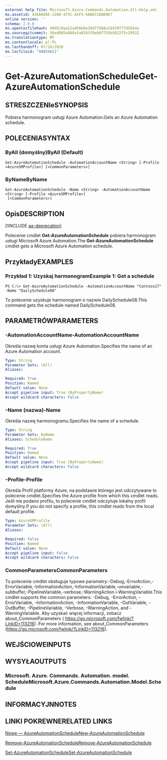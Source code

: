 ```yaml
---
external help file: Microsoft.Azure.Commands.Automation.dll-Help.xml
ms.assetid: 436A6D6E-2280-475C-A1F5-6A6D72DAD9E7
online version: ''
schema: 2.0.0
ms.openlocfilehash: 4895c9aa12ad56b8e3ddffb88a19439777d5b54a
ms.sourcegitcommit: 56ed085a868afa8263f8eb0f755b5822f5c29532
ms.translationtype: MT
ms.contentlocale: pl-PL
ms.lasthandoff: 07/18/2020
ms.locfileid: "94054621"
---
```

# <span data-ttu-id="7629d-101">Get-AzureAutomationSchedule</span><span class="sxs-lookup"><span data-stu-id="7629d-101">Get-AzureAutomationSchedule</span></span>

## <span data-ttu-id="7629d-102">STRESZCZENIe</span><span class="sxs-lookup"><span data-stu-id="7629d-102">SYNOPSIS</span></span>

<span data-ttu-id="7629d-103">Pobiera harmonogram usługi Azure Automation.</span><span class="sxs-lookup"><span data-stu-id="7629d-103">Gets an Azure Automation schedule.</span></span>

## <span data-ttu-id="7629d-104">POLECENIA</span><span class="sxs-lookup"><span data-stu-id="7629d-104">SYNTAX</span></span>

### <span data-ttu-id="7629d-105">ByAll (domyślny)</span><span class="sxs-lookup"><span data-stu-id="7629d-105">ByAll (Default)</span></span>
```
Get-AzureAutomationSchedule -AutomationAccountName <String> [-Profile <AzureSMProfile>] [<CommonParameters>]
```

### <span data-ttu-id="7629d-106">ByName</span><span class="sxs-lookup"><span data-stu-id="7629d-106">ByName</span></span>
```
Get-AzureAutomationSchedule -Name <String> -AutomationAccountName <String> [-Profile <AzureSMProfile>]
 [<CommonParameters>]
```

## <span data-ttu-id="7629d-107">Opis</span><span class="sxs-lookup"><span data-stu-id="7629d-107">DESCRIPTION</span></span>

[!INCLUDE [aa-deprecation](../include/aa-deprecation.md)]

<span data-ttu-id="7629d-108">Polecenie cmdlet **Get-AzureAutomationSchedule** pobiera harmonogram usługi Microsoft Azure Automation.</span><span class="sxs-lookup"><span data-stu-id="7629d-108">The **Get-AzureAutomationSchedule** cmdlet gets a Microsoft Azure Automation schedule.</span></span>

## <span data-ttu-id="7629d-109">Przykłady</span><span class="sxs-lookup"><span data-stu-id="7629d-109">EXAMPLES</span></span>

### <span data-ttu-id="7629d-110">Przykład 1: Uzyskaj harmonogram</span><span class="sxs-lookup"><span data-stu-id="7629d-110">Example 1: Get a schedule</span></span>
```
PS C:\> Get-AzureAutomationSchedule -AutomationAccountName "Contoso17" -Name "DailySchedule08"
```

<span data-ttu-id="7629d-111">To polecenie uzyskuje harmonogram o nazwie DailySchedule08.</span><span class="sxs-lookup"><span data-stu-id="7629d-111">This command gets the schedule named DailySchedule08.</span></span>

## <span data-ttu-id="7629d-112">PARAMETRÓW</span><span class="sxs-lookup"><span data-stu-id="7629d-112">PARAMETERS</span></span>

### <span data-ttu-id="7629d-113">-AutomationAccountName</span><span class="sxs-lookup"><span data-stu-id="7629d-113">-AutomationAccountName</span></span>
<span data-ttu-id="7629d-114">Określa nazwę konta usługi Azure Automation.</span><span class="sxs-lookup"><span data-stu-id="7629d-114">Specifies the name of an Azure Automation account.</span></span>

```yaml
Type: String
Parameter Sets: (All)
Aliases: 

Required: True
Position: Named
Default value: None
Accept pipeline input: True (ByPropertyName)
Accept wildcard characters: False
```

### <span data-ttu-id="7629d-115">-Name (nazwa)</span><span class="sxs-lookup"><span data-stu-id="7629d-115">-Name</span></span>
<span data-ttu-id="7629d-116">Określa nazwę harmonogramu.</span><span class="sxs-lookup"><span data-stu-id="7629d-116">Specifies the name of a schedule.</span></span>

```yaml
Type: String
Parameter Sets: ByName
Aliases: ScheduleName

Required: True
Position: Named
Default value: None
Accept pipeline input: True (ByPropertyName)
Accept wildcard characters: False
```

### <span data-ttu-id="7629d-117">-Profile</span><span class="sxs-lookup"><span data-stu-id="7629d-117">-Profile</span></span>
<span data-ttu-id="7629d-118">Określa Profil platformy Azure, na podstawie którego jest odczytywane to polecenie cmdlet.</span><span class="sxs-lookup"><span data-stu-id="7629d-118">Specifies the Azure profile from which this cmdlet reads.</span></span>
<span data-ttu-id="7629d-119">Jeśli nie podano profilu, to polecenie cmdlet odczytuje lokalny profil domyślny.</span><span class="sxs-lookup"><span data-stu-id="7629d-119">If you do not specify a profile, this cmdlet reads from the local default profile.</span></span>

```yaml
Type: AzureSMProfile
Parameter Sets: (All)
Aliases: 

Required: False
Position: Named
Default value: None
Accept pipeline input: False
Accept wildcard characters: False
```

### <span data-ttu-id="7629d-120">CommonParameters</span><span class="sxs-lookup"><span data-stu-id="7629d-120">CommonParameters</span></span>
<span data-ttu-id="7629d-121">To polecenie cmdlet obsługuje typowe parametry:-Debug,-ErrorAction,-ErrorVariable,-InformationAction,-InformationVariable,-unvariable,-subbuffer,-PipelineVariable,-verbose,-WarningAction i-WarningVariable.</span><span class="sxs-lookup"><span data-stu-id="7629d-121">This cmdlet supports the common parameters: -Debug, -ErrorAction, -ErrorVariable, -InformationAction, -InformationVariable, -OutVariable, -OutBuffer, -PipelineVariable, -Verbose, -WarningAction, and -WarningVariable.</span></span> <span data-ttu-id="7629d-122">Aby uzyskać więcej informacji, zobacz about_CommonParameters ( https://go.microsoft.com/fwlink/?LinkID=113216) .</span><span class="sxs-lookup"><span data-stu-id="7629d-122">For more information, see about_CommonParameters (https://go.microsoft.com/fwlink/?LinkID=113216).</span></span>

## <span data-ttu-id="7629d-123">WEJŚCIOWE</span><span class="sxs-lookup"><span data-stu-id="7629d-123">INPUTS</span></span>

## <span data-ttu-id="7629d-124">WYSYŁA</span><span class="sxs-lookup"><span data-stu-id="7629d-124">OUTPUTS</span></span>

### <span data-ttu-id="7629d-125">Microsoft. Azure. Commands. Automation. model. Schedule</span><span class="sxs-lookup"><span data-stu-id="7629d-125">Microsoft.Azure.Commands.Automation.Model.Schedule</span></span>

## <span data-ttu-id="7629d-126">INFORMACYJN</span><span class="sxs-lookup"><span data-stu-id="7629d-126">NOTES</span></span>

## <span data-ttu-id="7629d-127">LINKI POKREWNE</span><span class="sxs-lookup"><span data-stu-id="7629d-127">RELATED LINKS</span></span>

[<span data-ttu-id="7629d-128">Nowe — AzureAutomationSchedule</span><span class="sxs-lookup"><span data-stu-id="7629d-128">New-AzureAutomationSchedule</span></span>](./New-AzureAutomationSchedule.md)

[<span data-ttu-id="7629d-129">Remove-AzureAutomationSchedule</span><span class="sxs-lookup"><span data-stu-id="7629d-129">Remove-AzureAutomationSchedule</span></span>](./Remove-AzureAutomationSchedule.md)

[<span data-ttu-id="7629d-130">Set-AzureAutomationSchedule</span><span class="sxs-lookup"><span data-stu-id="7629d-130">Set-AzureAutomationSchedule</span></span>](./Set-AzureAutomationSchedule.md)


